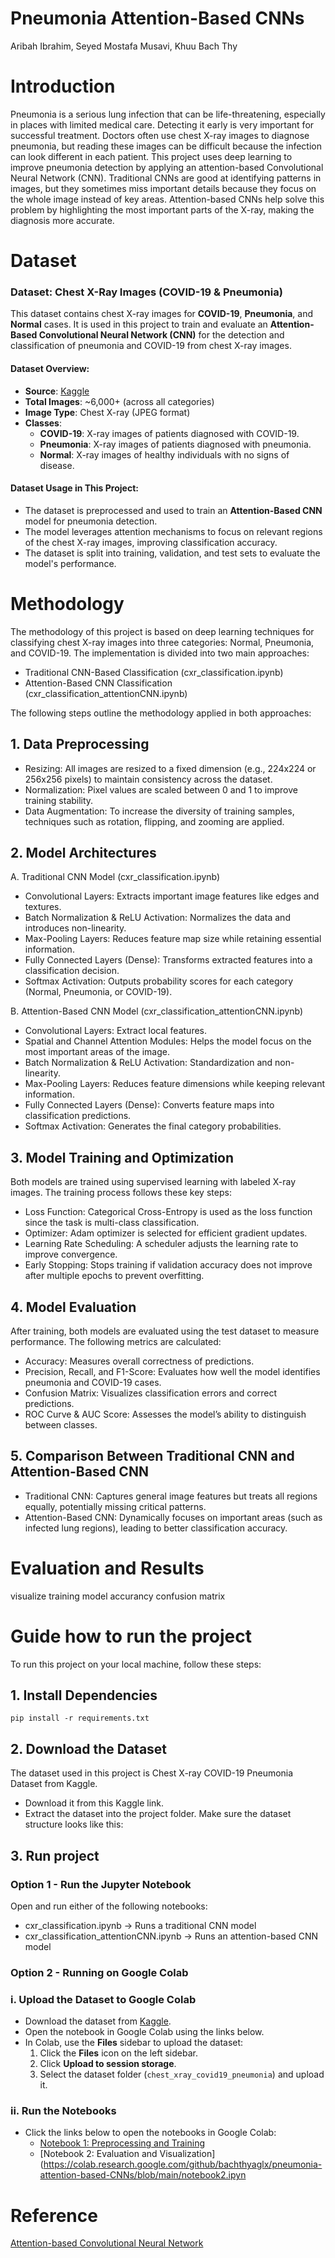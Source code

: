 # Pneumonia Attention-Based CNNs

Aribah Ibrahim, 
Seyed Mostafa Musavi, 
Khuu Bach Thy

# Introduction
Pneumonia is a serious lung infection that can be life-threatening, especially in places with limited medical care. Detecting it early is very important for successful treatment. Doctors often use chest X-ray images to diagnose pneumonia, but reading these images can be difficult because the infection can look different in each patient.
This project uses deep learning to improve pneumonia detection by applying an attention-based Convolutional Neural Network (CNN). Traditional CNNs are good at identifying patterns in images, but they sometimes miss important details because they focus on the whole image instead of key areas. Attention-based CNNs help solve this problem by highlighting the most important parts of the X-ray, making the diagnosis more accurate.

# Dataset
### Dataset: Chest X-Ray Images (COVID-19 & Pneumonia)

This dataset contains chest X-ray images for **COVID-19**, **Pneumonia**, and **Normal** cases. It is used in this project to train and evaluate an **Attention-Based Convolutional Neural Network (CNN)** for the detection and classification of pneumonia and COVID-19 from chest X-ray images.

#### Dataset Overview:
- **Source**: [Kaggle](https://www.kaggle.com/datasets/prashant268/chest-xray-covid19-pneumonia)
- **Total Images**: ~6,000+ (across all categories)
- **Image Type**: Chest X-ray (JPEG format)
- **Classes**:
  - **COVID-19**: X-ray images of patients diagnosed with COVID-19.
  - **Pneumonia**: X-ray images of patients diagnosed with pneumonia.
  - **Normal**: X-ray images of healthy individuals with no signs of disease.

#### Dataset Usage in This Project:
- The dataset is preprocessed and used to train an **Attention-Based CNN** model for pneumonia detection.
- The model leverages attention mechanisms to focus on relevant regions of the chest X-ray images, improving classification accuracy.
- The dataset is split into training, validation, and test sets to evaluate the model's performance.

# Methodology
The methodology of this project is based on deep learning techniques for classifying chest X-ray images into three categories: Normal, Pneumonia, and COVID-19. The implementation is divided into two main approaches:
* Traditional CNN-Based Classification (cxr_classification.ipynb)
* Attention-Based CNN Classification (cxr_classification_attentionCNN.ipynb)

The following steps outline the methodology applied in both approaches:

## 1. Data Preprocessing
* Resizing: All images are resized to a fixed dimension (e.g., 224x224 or 256x256 pixels) to maintain consistency across the dataset.
* Normalization: Pixel values are scaled between 0 and 1 to improve training stability.
* Data Augmentation: To increase the diversity of training samples, techniques such as rotation, flipping, and zooming are applied.

## 2. Model Architectures
A. Traditional CNN Model (cxr_classification.ipynb)
* Convolutional Layers: Extracts important image features like edges and textures.
* Batch Normalization & ReLU Activation: Normalizes the data and introduces non-linearity.
* Max-Pooling Layers: Reduces feature map size while retaining essential information.
* Fully Connected Layers (Dense): Transforms extracted features into a classification decision.
* Softmax Activation: Outputs probability scores for each category (Normal, Pneumonia, or COVID-19).

B. Attention-Based CNN Model (cxr_classification_attentionCNN.ipynb)
* Convolutional Layers: Extract local features.
* Spatial and Channel Attention Modules: Helps the model focus on the most important areas of the image.
* Batch Normalization & ReLU Activation: Standardization and non-linearity.
* Max-Pooling Layers: Reduces feature dimensions while keeping relevant information.
* Fully Connected Layers (Dense): Converts feature maps into classification predictions.
* Softmax Activation: Generates the final category probabilities.

## 3. Model Training and Optimization
Both models are trained using supervised learning with labeled X-ray images. The training process follows these key steps:
* Loss Function: Categorical Cross-Entropy is used as the loss function since the task is multi-class classification.
* Optimizer: Adam optimizer is selected for efficient gradient updates.
* Learning Rate Scheduling: A scheduler adjusts the learning rate to improve convergence.
* Early Stopping: Stops training if validation accuracy does not improve after multiple epochs to prevent overfitting.

## 4. Model Evaluation
After training, both models are evaluated using the test dataset to measure performance. The following metrics are calculated:
* Accuracy: Measures overall correctness of predictions.
* Precision, Recall, and F1-Score: Evaluates how well the model identifies pneumonia and COVID-19 cases.
* Confusion Matrix: Visualizes classification errors and correct predictions.
* ROC Curve & AUC Score: Assesses the model’s ability to distinguish between classes.

## 5. Comparison Between Traditional CNN and Attention-Based CNN
* Traditional CNN: Captures general image features but treats all regions equally, potentially missing critical patterns.
* Attention-Based CNN: Dynamically focuses on important areas (such as infected lung regions), leading to better classification accuracy.

# Evaluation and Results
visualize training model
accurancy 
confusion matrix 

# Guide how to run the project
To run this project on your local machine, follow these steps:

## 1. Install Dependencies
`pip install -r requirements.txt`

## 2. Download the Dataset
The dataset used in this project is Chest X-ray COVID-19 Pneumonia Dataset from Kaggle.
* Download it from this Kaggle link.
* Extract the dataset into the project folder. Make sure the dataset structure looks like this:
  
## 3. Run project
### Option 1 - Run the Jupyter Notebook
Open and run either of the following notebooks:
* cxr_classification.ipynb → Runs a traditional CNN model
* cxr_classification_attentionCNN.ipynb → Runs an attention-based CNN model

### Option 2 - Running on Google Colab

### i. Upload the Dataset to Google Colab
- Download the dataset from [Kaggle](https://www.kaggle.com/datasets/prashant268/chest-xray-covid19-pneumonia).
- Open the notebook in Google Colab using the links below.
- In Colab, use the **Files** sidebar to upload the dataset:
  1. Click the **Files** icon on the left sidebar.
  2. Click **Upload to session storage**.
  3. Select the dataset folder (`chest_xray_covid19_pneumonia`) and upload it.

### ii. Run the Notebooks
- Click the links below to open the notebooks in Google Colab:
  - [Notebook 1: Preprocessing and Training](https://colab.research.google.com/github/bachthyaglx/pneumonia-attention-based-CNNs/blob/main/notebook1.ipynb)
  - [Notebook 2: Evaluation and Visualization](https://colab.research.google.com/github/bachthyaglx/pneumonia-attention-based-CNNs/blob/main/notebook2.ipyn

# Reference
[Attention-based Convolutional Neural Network](https://medium.com/@clairenyz/attention-based-convolutional-neural-network-a719693058a7)



